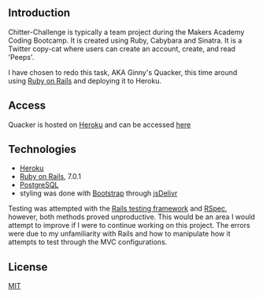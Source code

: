## Introduction

Chitter-Challenge is typically a team project during the Makers Academy Coding Bootcamp.  It 
is created using Ruby, Cabybara and Sinatra.  It is a Twitter copy-cat where users can create an account, create, and 
read 'Peeps'.

I have chosen to redo this task, AKA Ginny's Quacker, this time around using [Ruby on Rails](http://rubyonrails.org) and 
deploying it to Heroku.  

## Access

Quacker is hosted on [Heroku](https://www.heroku.com) and can be accessed [here](https://ginnysquacker.herokuapp.com)

## Technologies

- [Heroku](https://www.heroku.com/about)
- [Ruby on Rails](http://rubyonrails.org), 7.0.1
- [PostgreSQL](https://www.postgresql.org/)
- styling was done with [Bootstrap](https://getbootstrap.com/) through [jsDelivr](https://www.jsdelivr.com/)

Testing was attempted with the [Rails testing framework](https://guides.rubyonrails.org/testing.html) and 
[RSpec](https://rspec.info/), however, both methods proved unproductive.  This would be an area I would attempt to 
improve if I were to continue working on this project.  The errors were due to my unfamiliarity with Rails and how to 
manipulate how it attempts to test through the MVC configurations.

## License

[MIT](https://choosealicense.com/licenses/mit/)
